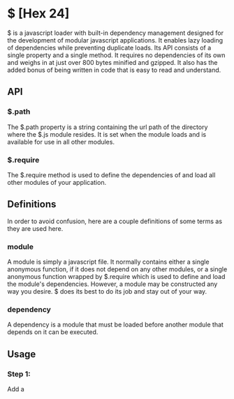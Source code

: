 # $ [Hex 24]

$ is a javascript loader with built-in dependency management designed for the development of modular javascript applications. It enables lazy loading of dependencies while preventing duplicate loads. Its API consists of a single property and a single method. It requires no dependencies of its own and weighs in at just over 800 bytes minified and gzipped. It also has the added bonus of being written in code that is easy to read and understand.

## API

### $.path

The $.path property is a string containing the url path of the directory where the $.js module resides. It is set when the module loads and is available for use in all other modules.

### $.require

The $.require method is used to define the dependencies of and load all other modules of your application.

## Definitions

In order to avoid confusion, here are a couple definitions of some terms as they are used here.

### module

A module is simply a javascript file. It normally contains either a single anonymous function, if it does not depend on any other modules, or a single anonymous function wrapped by $.require which is used to define and load the module's dependencies. However, a module may be constructed any way you desire. $ does its best to do its job and stay out of your way.

### dependency

A dependency is a module that must be loaded before another module that depends on it can be executed.

## Usage

### Step 1:

Add a <script> tag to your html. Anywhere inside the <head> or <body> will work. Set the src attribute to the url of the $.js module and add a main-src attribute set to the url of the main module of your application.

``` html
	<script type="text/javascript" src="/0x24/js/lib/dev/$.js" main-src="/0x24/js/intro.js"></script>
```

### Step 2:

Develop your application and let $ manage your application's dependencies for you.

## Syntax

``` js
	/*
	 * @param {string} modUrl     Required - The url of the dependent module
	 * @param {mixed} depUrls     Required - The source/s of the dependencies of the dependent module
	 * @param {function} callback Optional - A function containing code to execute after the dependencies
	 *                                       have finished loading, usually the actual code of the module
	 */
	$.require( modUrl, depUrls, [callback] )
```	

### $.require

#### modUrl

In order to map dependencies properly, $ needs to know the module it is managing dependencies for. The modUrl parameter will usually be a string containing the url of the current module. However, in the case of a lazy loading scenario, it may be the url for any module for which dependencies need to be made available prior to its execution.

It is very important that the url of a module is referenced consistently. $ considers 'js/$.ajax.js' and '/js/$.ajax.js' to be two distinct modules. Note the leading / in the latter. Referencing modules inconsistently in this manner will most likely cause your modules to be loaded and executed in the wrong order or not at all.

It is usually best to store all of your modules in the same directory as the $.js module and reference them using the $.path property. e.g. $.path + '$.ajax.js' The one exception to this is your main application module which should only be referenced once in the main-src attribute of the script tag. This, of course, is only a recommendation. You are welcome to design your application any way you see fit. $ will do its best stay out of your way until you need it.

#### depUrls

The depUrls parameter should contain one or an array of structures called sources. A source contains the information needed to load a module that the dependent module requires. Only modules which the dependent module directly uses should be included here. Dependencies of dependencies should be loaded from within their corrosponding modules. This permits a much more modular design. There is also no need to be concerned about loading the same module twice when two or more modules share dependencies. $ will only load a module once regardless of how many times that module is included in dependency lists.

Sources may be a string containing the url of the module or an object with the following structure.

``` js
	{
	    // Required - A string containing the url of the module
	    url : {string},
	     
	    // Optional - true to create an inline script. Only works for same origin scripts. - Default: false
	    inline : {bool},
	     
	    // Optional - true to include the async attribute of the <script> tag. - Default: false
	    async : {bool},
	     
	    // Optional - true to include the defer attribute of the <script> tag. - Default: false
	    defer : {bool},
	     
	    // Optional - A function to be executed as soon as this dependency module and its dependencies are loaded
	    callback : {function}
	}
```

The same rules apply to urls used in the depMods parameter as those used in the modUrl parameter. Reference urls consistently everywhere, always, without exception.

Setting the inline property to true causes $ to load the dependency module as an inline script rather than                            as an external resource. This has proven to speed up load times considerably under very unscientific circumstances and observation. However, this option only works for same origin modules and	imposes a dependendency on and lazy loads the $.ajax.js module which must reside in the same directory as the $.js module. If inline is true, the async and defer options are ignored.

The callback property is an optional parameterless function containing code to execute as soon as the dependency module and any dependencies required by it have loaded. It is placed on a stack so that in the event that multiple modules share the same dependency and each include a callback, each callback will execute in the order in which they are added to the stack of the dependency module.

#### callback

The callback parameter is a parameterless function containing code to execute after the dependencies defined in the depMods parameter have finished loading, usually the actual code of the module. All modules	referenced as dependencies in the depMods parameter as well as their dependencies and so on will be loaded and ready for use when this function executes. This function is pushed to the front of the dependent module's stack so that it will execute before any callbacks included in the depMods parameter of any previous calls to $.require by dependent modules.

## Examples

### Example 1: Require & Use $.css.js Module

``` js
	$.require('/0x24/js/intro.js', $.path + '$.css.js',
	function() {
	    $.css.style([
	           '/0x24/css/0x24.css',
	           '/0x24/css/menu.css'
	       ]);
	});
```

### Example 2: Configure & Load Google Web Fonts

``` js
	WebFontConfig = {
	    google: { families: [ 'Istok Web:400,700', 'Droid Sans Mono' ] }
	};
	 
	$.require('/0x24/js/intro.js', 'http://ajax.googleapis.com/ajax/libs/webfont/1/webfont.js');
```

### Example 3: Configure & Load SyntaxHighlighter

``` js
	$.require('/0x24/js/intro.js', $.path + '$.css.js',
	function() {
	    $.css.link('http://alexgorbatchev.com/pub/sh/current/styles/shThemeMidnight.css');
	     
	    $.require('/0x24/js/intro.js', {
	        url : 'http://alexgorbatchev.com/pub/sh/current/scripts/shCore.js',
	        async : true
	    }, function() {
	        $.require('http://alexgorbatchev.com/pub/sh/current/scripts/shCore.js', {
	            url : 'http://alexgorbatchev.com/pub/sh/current/scripts/shAutoloader.js',
	            async : true
	        }, function() {
	            SyntaxHighlighter.defaults['auto-links'] = false;
	            SyntaxHighlighter.autoloader.apply(null, [
	                'js jscript javascript  http://alexgorbatchev.com/pub/sh/current/scripts/shBrushJScript.js',
	                'xml xhtml xslt html    http://alexgorbatchev.com/pub/sh/current/scripts/shBrushXml.js'
	            ]);
	            SyntaxHighlighter.all();
	        });
	    });
	});
```